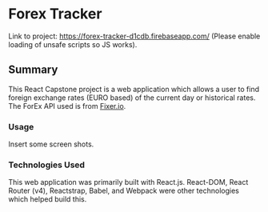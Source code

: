 # Forex Tracker

Link to project: https://forex-tracker-d1cdb.firebaseapp.com/ (Please enable loading of unsafe scripts so JS works).

## Summary
This React Capstone project is a web application which allows a user to find foreign exchange rates (EURO based) of the current day or historical rates. The ForEx API used is from [Fixer.io](http://fixer.io).

### Usage
Insert some screen shots.

### Technologies Used
This web application was primarily built with React.js. React-DOM, React Router (v4), Reactstrap, Babel, and Webpack were other technologies which helped build this.
